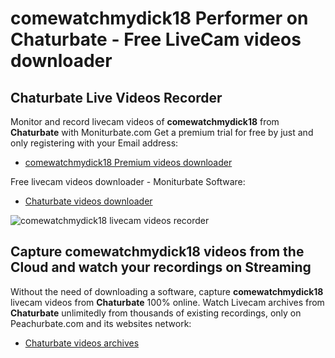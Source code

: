 # comewatchmydick18 Performer on Chaturbate - Free LiveCam videos downloader

## Chaturbate Live Videos Recorder

Monitor and record livecam videos of **comewatchmydick18** from **Chaturbate** with Moniturbate.com
Get a premium trial for free by just and only registering with your Email address:
* [comewatchmydick18 Premium videos downloader](https://moniturbate.com/request-demo-licence-key.html)

Free livecam videos downloader - Moniturbate Software:
* [Chaturbate videos downloader](https://moniturbate.com/moniturbate-download-software.html)

![comewatchmydick18 livecam videos recorder](https://peachurnet.com/templates/moniturbate-software.png)


## Capture comewatchmydick18 videos from the Cloud and watch your recordings on Streaming

Without the need of downloading a software, capture **comewatchmydick18** livecam videos from **Chaturbate** 100% online.
Watch Livecam archives from **Chaturbate** unlimitedly from thousands of existing recordings, only on Peachurbate.com and its websites network:
* [Chaturbate videos archives](https://peachurnet.com/)